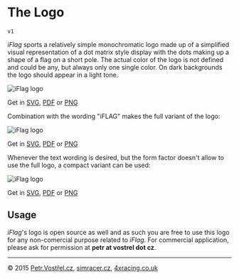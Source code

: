 The Logo
========

	v1

_iFlag_ sports a relatively simple monochromatic logo made up of a simplified visual representation of a dot matrix style display with the dots making up a shape of a flag on a short pole. The actual color of the logo is not defined and could be any, but always only one single color. On dark backgrounds the logo should appear in a light tone.

![iFlag logo](http://simracer.cz/iracing/iFlag-logo/logo.svg)

Get in
[SVG](SVG/logo.svg),
[PDF](PDF/logo.pdf)
or
[PNG](PNG/logo.png)


Combination with the wording "iFLAG" makes the full variant of the logo:

![iFlag logo](http://simracer.cz/iracing/iFlag-logo/logo-full.svg)

Get in
[SVG](SVG/logo-full.svg),
[PDF](PDF/logo-full.pdf)
or 
[PNG](PNG/logo-full.png)


Whenever the text wording is desired, but the form factor doesn't allow to use the full logo, a compact variant can be used:

![iFlag logo](http://simracer.cz/iracing/iFlag-logo/logo-compact.svg)

Get in
[SVG](SVG/logo-compact.svg),
[PDF](PDF/logo-compact.pdf)
or 
[PNG](PNG/logo-compact.png)



Usage
-----

_iFlag_'s logo is open source as well and as such you are free to use this logo for any non-comercial purpose related to _iFlag_. For commercial application, please ask for permission at __petr at vostrel dot cz__.




---
© 2015
[Petr.Vostřel.cz](http://petr.vostrel.cz),
[simracer.cz](http://simracer.cz),
[4xracing.co.uk](http://4xracing.co.uk)
